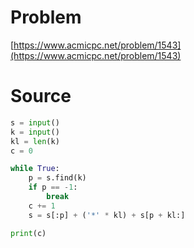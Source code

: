 # Problem

[https://www.acmicpc.net/problem/1543](https://www.acmicpc.net/problem/1543)

# Source

```py
s = input()
k = input()
kl = len(k)
c = 0

while True:
    p = s.find(k)
    if p == -1:
        break
    c += 1
    s = s[:p] + ('*' * kl) + s[p + kl:]

print(c)
```